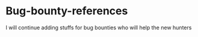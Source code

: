 # Bug-bounty-references

I will continue adding stuffs for bug bounties who will help the new hunters
